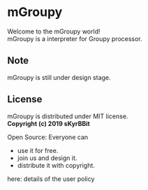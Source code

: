 # mGroupy  
Welcome to the mGroupy world!  
mGroupy is a interpreter for Groupy processor.  
## Note  
mGroupy is still under design stage.  
## License  
mGroupy is distributed under MIT license.  
**Copyright (c) 2019 sKyrBBit**  
  
Open Source: Everyone can  
- use it for free.  
- join us and design it.  
- distribute it with copyright.  
  
here: details of the user policy  
